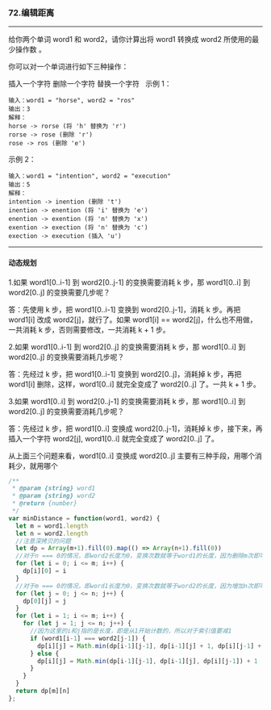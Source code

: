 ### 72.编辑距离

---
给你两个单词 word1 和 word2，请你计算出将 word1 转换成 word2 所使用的最少操作数 。

你可以对一个单词进行如下三种操作：

插入一个字符
删除一个字符
替换一个字符
 
示例 1：
```
输入：word1 = "horse", word2 = "ros"
输出：3
解释：
horse -> rorse (将 'h' 替换为 'r')
rorse -> rose (删除 'r')
rose -> ros (删除 'e')
```
示例 2：
```
输入：word1 = "intention", word2 = "execution"
输出：5
解释：
intention -> inention (删除 't')
inention -> enention (将 'i' 替换为 'e')
enention -> exention (将 'n' 替换为 'x')
exention -> exection (将 'n' 替换为 'c')
exection -> execution (插入 'u')
```
---

#### 动态规划

1.如果 word1[0..i-1] 到 word2[0..j-1] 的变换需要消耗 k 步，那 word1[0..i] 到 word2[0..j] 的变换需要几步呢？

答：先使用 k 步，把 word1[0..i-1] 变换到 word2[0..j-1]，消耗 k 步。再把 word1[i] 改成 word2[j]，就行了。如果 word1[i] == word2[j]，什么也不用做，一共消耗 k 步，否则需要修改，一共消耗 k + 1 步。

2.如果 word1[0..i-1] 到 word2[0..j] 的变换需要消耗 k 步，那 word1[0..i] 到 word2[0..j] 的变换需要消耗几步呢？

答：先经过 k 步，把 word1[0..i-1] 变换到 word2[0..j]，消耗掉 k 步，再把 word1[i] 删除，这样，word1[0..i] 就完全变成了 word2[0..j] 了。一共 k + 1 步。

3.如果 word1[0..i] 到 word2[0..j-1] 的变换需要消耗 k 步，那 word1[0..i] 到 word2[0..j] 的变换需要消耗几步呢？

答：先经过 k 步，把 word1[0..i] 变换成 word2[0..j-1]，消耗掉 k 步，接下来，再插入一个字符 word2[j], word1[0..i] 就完全变成了 word2[0..j] 了。

从上面三个问题来看，word1[0..i] 变换成 word2[0..j] 主要有三种手段，用哪个消耗少，就用哪个

``` js
/**
 * @param {string} word1
 * @param {string} word2
 * @return {number}
 */
var minDistance = function(word1, word2) {
  let m = word1.length
  let n = word2.length
  //注意深拷贝的问题
  let dp = Array(m+1).fill(0).map(() => Array(n+1).fill(0))
  //对于n === 0的情况，即word2长度为0，变换次数就等于word1的长度，因为删除m次即可
  for (let i = 0; i <= m; i++) {
    dp[i][0] = i
  }
  //对于m === 0的情况，即word1长度为0，变换次数就等于word2的长度，因为增加n次即可
  for (let j = 0; j <= n; j++) {
    dp[0][j] = j
  }
  for (let i = 1; i <= m; i++) {
    for (let j = 1; j <= n; j++) {
      //因为这里的i和j指的是长度，即是从1开始计数的，所以对于索引值要减1
      if (word1[i-1] === word2[j-1]) {
        dp[i][j] = Math.min(dp[i-1][j-1], dp[i-1][j] + 1, dp[i][j-1] + 1)
      } else {
        dp[i][j] = Math.min(dp[i-1][j-1], dp[i-1][j], dp[i][j-1]) + 1
      }
    }
  }
  return dp[m][n]
};
```
